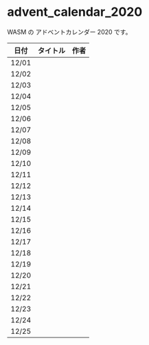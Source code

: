 # advent_calendar_2020
WASM の アドベントカレンダー 2020 です。


|日付|タイトル|作者|
|----|------|---|
|12/01|||
|12/02|||
|12/03|||
|12/04|||
|12/05|||
|12/06|||
|12/07|||
|12/08|||
|12/09|||
|12/10|||
|12/11|||
|12/12|||
|12/13|||
|12/14|||
|12/15|||
|12/16|||
|12/17|||
|12/18|||
|12/19|||
|12/20|||
|12/21|||
|12/22|||
|12/23|||
|12/24|||
|12/25|||
